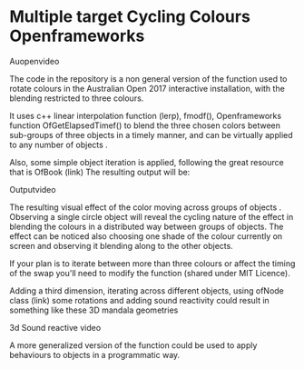 # Multiple target Cycling Colours Openframeworks

Auopenvideo


The code in the repository is a non general version of the function used to rotate colours in the Australian Open 2017 interactive installation, with the blending restricted to three colours. 

It uses c++ linear interpolation function (lerp), fmodf(), Openframeworks function OfGetElapsedTimef() to blend the three chosen colors between sub-groups of three objects in a timely manner, and can be virtually applied to any number of objects . 

Also, some simple object iteration is applied, following the great resource that is OfBook (link) The resulting output will be:

Outputvideo


The resulting visual effect of the color moving across groups of objects . Observing a single circle object will reveal the cycling nature of the effect in blending the colours in a distributed way between groups of objects. The effect can be noticed also choosing one shade of the colour currently on screen and observing it blending along to the other objects. 

If your plan is to iterate between more than three colours or affect the timing of the swap you'll need to modify the function (shared under MIT Licence).

Adding a third dimension, iterating across different objects, using ofNode class (link) some rotations and adding sound reactivity could result in something like these 3D mandala geometries

3d Sound reactive video

A more generalized version of the function could be used to apply behaviours to objects in a programmatic way.
